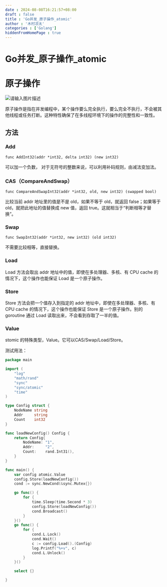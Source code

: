 ```yaml
---
date : 2024-08-08T16:21:57+08:00
draft : false
title : 'Go并发_原子操作_atomic'
author : '木村凉太'
categories : ['Golang']
hiddenFromHomePage : true 
---
```


# Go并发_原子操作_atomic

# 原子操作

![请输入图片描述](./images/2024/08/393808069.jpg)

原子操作是指在并发编程中，某个操作要么完全执行，要么完全不执行，不会被其他线程或任务打断。这种特性确保了在多线程环境下的操作的完整性和一致性。

## 方法

### Add

`func AddInt32(addr *int32, delta int32) (new int32)`

可以加一个负数， 对于无符号的整数来说，可以利用补码规则，由减法变加法。

### CAS（CompareAndSwap）

`func CompareAndSwapInt32(addr *int32, old, new int32) (swapped bool)`

比较当前 addr 地址里的值是不是 old，如果不等于 old，就返回 false；如果等于 old，就把此地址的值替换成 new 值，返回 true。这就相当于“判断相等才替换”。

### Swap

`func SwapInt32(addr *int32, new int32) (old int32)`

不需要比较相等，直接替换。

### Load

Load 方法会取出 addr 地址中的值，即使在多处理器、多核、有 CPU cache 的情况下，这个操作也能保证 Load 是一个原子操作。

### Store

Store 方法会把一个值存入到指定的 addr 地址中，即使在多处理器、多核、有 CPU cache 的情况下，这个操作也能保证 Store 是一个原子操作。别的 goroutine 通过 Load 读取出来，不会看到存取了一半的值。

### Value

stomic 的特殊类型，Value。它可以CAS/Swap/Load/Store。

测试用法：

```go
package main

import (
	"log"
	"math/rand"
	"sync"
	"sync/atomic"
	"time"
)

type Config struct {
	NodeName string
	Addr     string
	Count    int32
}

func loadNewConfig() Config {
	return Config{
		NodeName: "1",
		Addr:     "2",
		Count:    rand.Int31(),
	}
}

func main() {
	var config atomic.Value
	config.Store(loadNewConfig())
	cond := sync.NewCond(&sync.Mutex{})

	go func() {
		for {
			time.Sleep(time.Second * 3)
			config.Store(loadNewConfig())
			cond.Broadcast()
		}
	}()
	go func() {
		for {
			cond.L.Lock()
			cond.Wait()
			c := config.Load().(Config)
			log.Printf("%+v", c)
			cond.L.Unlock()
		}
	}()

	select {}

}